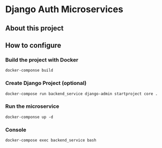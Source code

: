 # Django Auth Microservices

## About this project

## How to configure

### Build the project with Docker

```
docker-componse build
```

### Create Django Project (optional)
```
docker-compose run backend_service django-admin startproject core .
```
### Run the microservice
```
docker-componse up -d
```
### Console
```
docker-compose exec backend_service bash
```